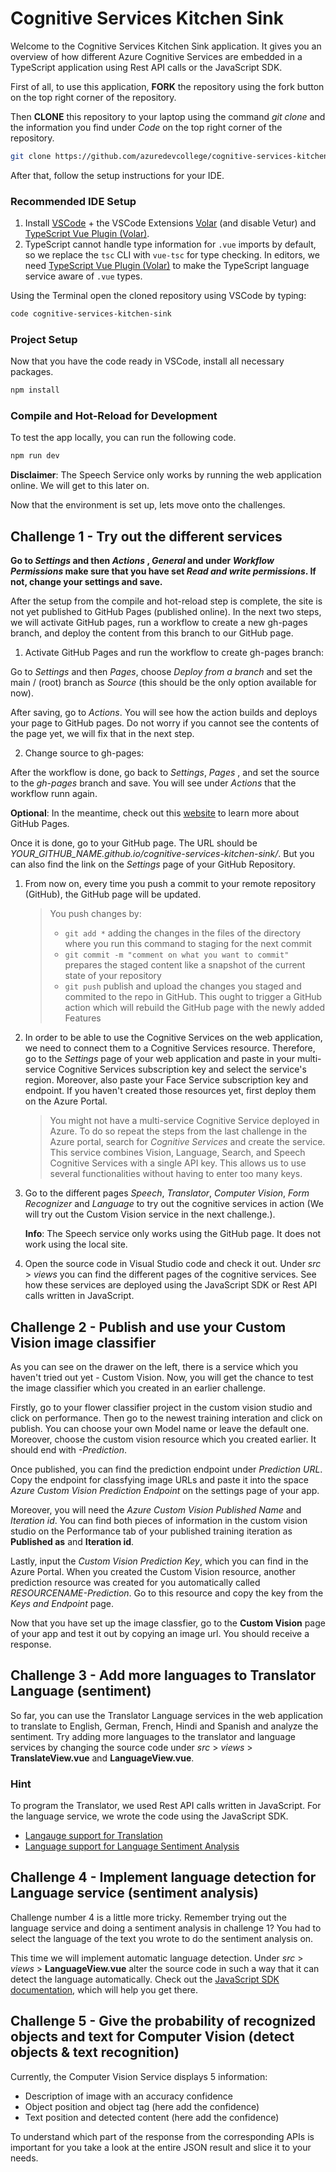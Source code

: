 # Cognitive Services Kitchen Sink

Welcome to the Cognitive Services Kitchen Sink application. It gives you an overview of how different Azure Cognitive Services are embedded in a TypeScript application using Rest API calls or the JavaScript SDK.

First of all, to use this application, **FORK** the repository using the fork button on the top right corner of the repository.

Then **CLONE** this repository to your laptop using the command _git clone_ and the information you find under _Code_ on the top right corner of the repository.

```sh
git clone https://github.com/azuredevcollege/cognitive-services-kitchen-sink.git
```

After that, follow the setup instructions for your IDE.

### Recommended IDE Setup

1. Install [VSCode](https://code.visualstudio.com/) + the VSCode Extensions [Volar](https://marketplace.visualstudio.com/items?itemName=johnsoncodehk.volar) (and disable Vetur) and [TypeScript Vue Plugin (Volar)](https://marketplace.visualstudio.com/items?itemName=johnsoncodehk.vscode-typescript-vue-plugin).
2. TypeScript cannot handle type information for `.vue` imports by default, so we replace the `tsc` CLI with `vue-tsc` for type checking. In editors, we need [TypeScript Vue Plugin (Volar)](https://marketplace.visualstudio.com/items?itemName=johnsoncodehk.vscode-typescript-vue-plugin) to make the TypeScript language service aware of `.vue` types.

Using the Terminal open the cloned repository using VSCode by typing:

```sh
code cognitive-services-kitchen-sink
```

### Project Setup

Now that you have the code ready in VSCode, install all necessary packages.

```sh
npm install
```

### Compile and Hot-Reload for Development

To test the app locally, you can run the following code.

```sh
npm run dev
```

**Disclaimer**: The Speech Service only works by running the web application online. We will get to this later on.

Now that the environment is set up, lets move onto the challenges.

## Challenge 1 - Try out the different services

**Go to _Settings_ and then _Actions_ , _General_ and under _Workflow Permissions_ make sure that you have set _Read and write permissions_. If not, change your settings and save.**

After the setup from the compile and hot-reload step is complete, the site is not yet published to GitHub Pages (published online). In the next two steps, we will activate GitHub pages, run a workflow to create a new gh-pages branch, and deploy the content from this branch to our GitHub page.

1. Activate GitHub Pages and run the workflow to create gh-pages branch:
  
  Go to _Settings_ and then _Pages_, choose _Deploy from a branch_ and set the main / (root) branch as _Source_ (this should be the only option available for now).
  
  After saving, go to _Actions_. You will see how the action builds and deploys your page to GitHub pages. Do not worry if you cannot see the contents of the page yet, we will fix that in the next step.

2. Change source to gh-pages:
  
  After the workflow is done, go back to _Settings_, _Pages_ , and set the source to the _gh-pages_ branch and save. You will see under _Actions_ that the workflow runn again.

   **Optional**: In the meantime, check out this [website](https://docs.github.com/en/pages/getting-started-with-github-pages) to learn more about GitHub Pages.

   Once it is done, go to your GitHub page. The URL should be *YOUR_GITHUB_NAME.github.io/cognitive-services-kitchen-sink/*. But you can also find the link on the *Settings* page of your GitHub Repository.
   
   
1. From now on, every time you push a commit to your remote repository (GitHub), the GitHub page will be updated.
   > You push changes by:
      > - `git add *` adding the changes in the files of the directory where you run this command to staging for the next commit
      > - `git commit -m "comment on what you want to commit"` prepares the staged content like a snapshot of the current state of your repository
      > - `git push` publish and upload the changes you staged and commited to the repo in GitHub. This ought to trigger a GitHub action which will rebuild the GitHub page with the newly added Features

1. In order to be able to use the Cognitive Services on the web application, we need to connect them to a Cognitive Services resource. Therefore, go to the _Settings_ page of your web application and paste in your multi-service Cognitive Services subscription key and select the service's region. Moreover, also paste your Face Service subscription key and endpoint. If you haven't created those resources yet, first deploy them on the Azure Portal.
   > You might not have a multi-service Cognitive Service deployed in Azure. To do so repeat the steps from the last challenge in the Azure portal, search for *Cognitive Services* and create the service. This service combines Vision, Language, Search, and Speech Cognitive Services with a single API key. This allows us to use several functionalities without having to enter too many keys.

1. Go to the different pages _Speech_,  _Translator_, _Computer Vision_, _Form Recognizer_ and _Language_ to try out the cognitive services in action (We will try out the Custom Vision service in the next challenge.).

   **Info**: The Speech service only works using the GitHub page. It does not work using the local site.

1. Open the source code in Visual Studio code and check it out. Under _src_ > _views_ you can find the different pages of the cognitive services. See how these services are deployed using the JavaScript SDK or Rest API calls written in JavaScript.

## Challenge 2 - Publish and use your Custom Vision image classifier

As you can see on the drawer on the left, there is a service which you haven't tried out yet - Custom Vision. Now, you will get the chance to test the image classifier which you created in an earlier challenge.

Firstly, go to your flower classifier project in the custom vision studio and click on performance. Then go to the newest training interation and click on publish. You can choose your own Model name or leave the default one. Moreover, choose the custom vision resource which you created earlier. It should end with _-Prediction_.

Once published, you can find the prediction endpoint under _Prediction URL_. Copy the endpoint for classfying image URLs and paste it into the space _Azure Custom Vision Prediction Endpoint_ on the settings page of your app.

Moreover, you will need the _Azure Custom Vision Published Name_ and _Iteration id_. You can find both pieces of information in the custom vision studio on the Performance tab of your published training iteration as **Published as** and **Iteration id**.

Lastly, input the _Custom Vision Prediction Key_, which you can find in the Azure Portal. When you created the Custom Vision resource, another prediction resource was created for you automatically called _RESOURCENAME-Prediction_. Go to this resource and copy the key from the _Keys and Endpoint_ page.

Now that you have set up the image classfier, go to the **Custom Vision** page of your app and test it out by copying an image url. You should receive a response.

## Challenge 3 - Add more languages to Translator Language (sentiment)

So far, you can use the Translator Language services in the web application to translate to English, German, French, Hindi and Spanish and analyze the sentiment. Try adding more languages to the translator and language services by changing the source code under _src_ > _views_ > **TranslateView.vue** and **LanguageView.vue**.

### Hint

To program the Translator, we used Rest API calls written in JavaScript. For the language service, we wrote the code using the JavaScript SDK.

- [Langauge support for Translation](https://docs.microsoft.com/en-us/azure/cognitive-services/translator/language-support)
- [Language support for Language Sentiment Analysis](https://docs.microsoft.com/en-us/azure/cognitive-services/language-service/sentiment-opinion-mining/language-support)

## Challenge 4 - Implement language detection for Language service (sentiment analysis)

Challenge number 4 is a little more tricky. Remember trying out the language service and doing a sentiment analysis in challenge 1? You had to select the language of the text you wrote to do the sentiment analysis on.

This time we will implement automatic language detection. Under _src_ > _views_ > **LanguageView.vue** alter the source code in such a way that it can detect the language automatically. Check out the [JavaScript SDK documentation](https://docs.microsoft.com/en-us/javascript/api/@azure/ai-text-analytics/?view=azure-node-latest), which will help you get there.

## Challenge 5 - Give the probability of recognized objects and text for Computer Vision (detect objects & text recognition)

Currently, the Computer Vision Service displays 5 information:

- Description of image with an accuracy confidence
- Object position and object tag (here add the confidence)
- Text position and detected content (here add the confidence)

To understand which part of the response from the corresponding APIs is important for you take a look at the entire JSON result and slice it to your needs.
